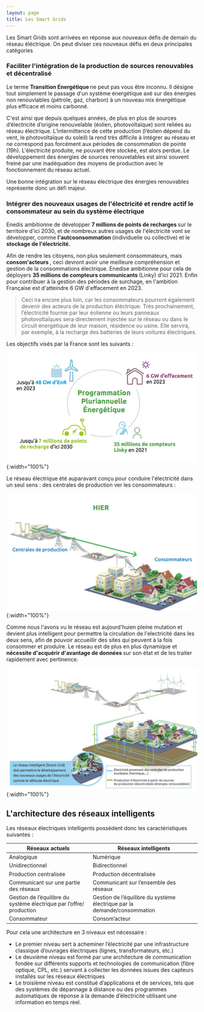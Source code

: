 ```yaml
---
layout: page
title: Les Smart Grids
---
```


Les Smart Grids sont arrivées en réponse aux nouveaux défis de demain du réseau éléctrique. On peut diviser ces nouveaux
défis en deux principales catégories 

### Faciliter l'intégration de la production de sources renouvables et décentralisé

Le terme <strong> Transition Energétique </strong> ne peut pas vous être inconnu. Il désigne tout simplement le
passage d'un système énergétique axé sur des énergies non renouvlables (pétrole, gaz, charbon) à un nouveau mix
énergétique plus efficace et moins carbonné. 

C'est ainsi que depuis quelques années, de plus en plus de sources d’électricité d’origine renouvelable (éolien, photovoltaïque) sont reliées au réseau électrique. L’intermittence de cette production (l’éolien dépend du vent, le photovoltaïque du soleil) la rend très difficile à intégrer au réseau et ne correspond pas forcément aux périodes de consommation de pointe (19h). L'électricité produite, ne pouvant être stockée, est alors perdue. Le développement des énergies de sources renouvelables est ainsi souvent freiné par une inadéquation des moyens de production avec le fonctionnement du réseau actuel.

Une bonne intégration sur le réseau électrique des énergies renouvables représente donc un défi majeur. 

### Intégrer des nouveaux usages de l'électricité et rendre actif le consommateur au sein du système électrique 

Enedis ambitionne de développer <strong>7 millions de points de recharges </strong>sur le territoire d'ici 2030, et de nombreux autres
usages de l'électricité vont se développer, comme <strong>l'autcoonsommation </strong>(individuelle ou collective) et le <strong> stockage de l'électricité. </strong>

Afin de rendre les citoyens, non plus seulement consommateurs, mais <strong> consom'acteurs </strong>, ceci devront
avoir une meilleure compréhension et gestion de la consommations électrique. Enedise ambitionne pour cela de déployers
<strong>35 millions de compteurs communicants </strong> (Linky) d'ici 2021. Enfin pour contribuer à la gestion des périodes
de surchage, en l'ambition Française est d'atteindre 6 GW d'effacement en 2023. 

> Ceci ira encore plus loin, car les consommateurs pourront également devenir des acteurs de la production éléctrique. Très prochainement, l’électricité fournie par leur éolienne ou leurs panneaux photovoltaïques sera directement injectée sur le réseau ou dans le circuit énergétique de leur maison, résidence ou usine. Elle servira, par exemple, à la recharge des batteries de leurs voitures électriques.

Les objectifs visés par la France sont les suivants :

![Défis France](/Images/defis.png/){:width="100%"}

Le réseau électrique été auparavant conçu pour conduire l'électricité dans un seul sens : des centrales de production ver les consommateurs :

![Reseau Ancien](/Images/reseau_ancien.png/){:width="100%"}

Comme nous l'avons vu le réseau est aujourd'huien pleine mutation et devient plus intelligent pour permettre la 
circulation de l'electricité dans les deux sens, afin de pouvoir accueillir des sites qui peuvent à la fois consommer et produire.
Le réseau est de plus en plus dynamique et <strong> nécessite d'acquérir d'avantage de données </strong> sur son état 
et de les traiter rapidement avec pertinence. 

![Reseau Nouveau](/Images/reseau_nouveau.png/){:width="100%"}

## L'architecture des réseaux intelligents

Les réseaux électriques intelligents possèdent donc les caractéristiques suivantes :

<table>
  <thead>
    <tr>
      <th>Réseaux actuels</th>
      <th>Réseaux intelligents</th>
    </tr>
  </thead>
  <tbody>
    <tr>
      <td>Analogique</td>
      <td>Numérique</td>
   </tr>
    <tr>
      <td>Unidirectionnel</td>
      <td>Bidirectionnel</td>
    </tr>
    <tr>
      <td>Production centralisée</td>
      <td>Production décentralisée</td>
     </tr>
    <tr>
      <td>Communicant sur une partie des réseaux</td>
      <td>Communicant sur l’ensemble des réseaux</td>
      </tr>
    <tr>
      <td>Gestion de l’équilibre du système électrique par l’offre/ production </td>
      <td>Gestion de l’équilibre du système électrique par la demande/consommation</td>
      </tr>
    <tr>
      <td>Consommateur</td>
      <td>Consom’acteur</td>
    </tr>
  </tbody>
</table>

Pour cela une architecture en 3 niveaux est nécessaire :

* Le premier niveau sert à acheminer l’électricité par une infrastructure classique d’ouvrages électriques (lignes, transformateurs, etc.) 
* Le deuxième niveau est formé par une architecture de communication fondée sur différents supports et technologies de communication (fibre optique, CPL, etc.) servant à collecter les données issues des capteurs installés sur les réseaux électriques
* Le troisième niveau est constitué d’applications et de services, tels que des systèmes de dépannage à distance ou des programmes automatiques de réponse à la demande d’électricité utilisant une information en temps réel.



